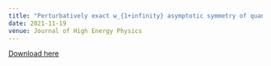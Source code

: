```yaml
---
title: "Perturbatively exact w_{1+infinity} asymptotic symmetry of quantum self-dual gravity"
date: 2021-11-19
venue: Journal of High Energy Physics
---
```

[Download here](https://inspirehep.net/literature/1973157)
